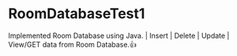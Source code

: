 # RoomDatabaseTest1
 Implemented Room Database using Java.   | 
 Insert | Delete | Update | View/GET data from Room Database.👍
